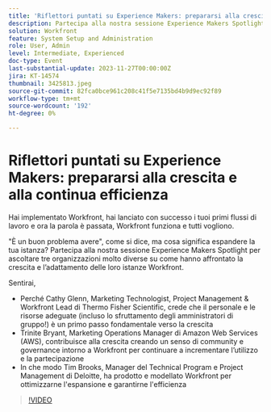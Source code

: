 ```yaml
---
title: 'Riflettori puntati su Experience Makers: prepararsi alla crescita e alla continua efficienza'
description: Partecipa alla nostra sessione Experience Makers Spotlight per ascoltare tre organizzazioni molto diverse su come hanno affrontato la crescita e l’adattamento delle loro istanze Workfront.
solution: Workfront
feature: System Setup and Administration
role: User, Admin
level: Intermediate, Experienced
doc-type: Event
last-substantial-update: 2023-11-27T00:00:00Z
jira: KT-14574
thumbnail: 3425813.jpeg
source-git-commit: 82fca0bce961c208c41f5e7135bd4b9d9ec92f89
workflow-type: tm+mt
source-wordcount: '192'
ht-degree: 0%

---
```



# Riflettori puntati su Experience Makers: prepararsi alla crescita e alla continua efficienza

Hai implementato Workfront, hai lanciato con successo i tuoi primi flussi di lavoro e ora la parola è passata, Workfront funziona e tutti vogliono.

&quot;È un buon problema avere&quot;, come si dice, ma cosa significa espandere la tua istanza? Partecipa alla nostra sessione Experience Makers Spotlight per ascoltare tre organizzazioni molto diverse su come hanno affrontato la crescita e l’adattamento delle loro istanze Workfront.

Sentirai,

* Perché Cathy Glenn, Marketing Technologist, Project Management &amp; Workfront Lead di Thermo Fisher Scientific, crede che il personale e le risorse adeguate (incluso lo sfruttamento degli amministratori di gruppo!) è un primo passo fondamentale verso la crescita
* Trinite Bryant, Marketing Operations Manager di Amazon Web Services (AWS), contribuisce alla crescita creando un senso di community e governance intorno a Workfront per continuare a incrementare l’utilizzo e la partecipazione
* In che modo Tim Brooks, Manager del Technical Program e Project Management di Deloitte, ha prodotto e modellato Workfront per ottimizzarne l&#39;espansione e garantirne l&#39;efficienza

>[!VIDEO](https://video.tv.adobe.com/v/3425813/?learn=on)
